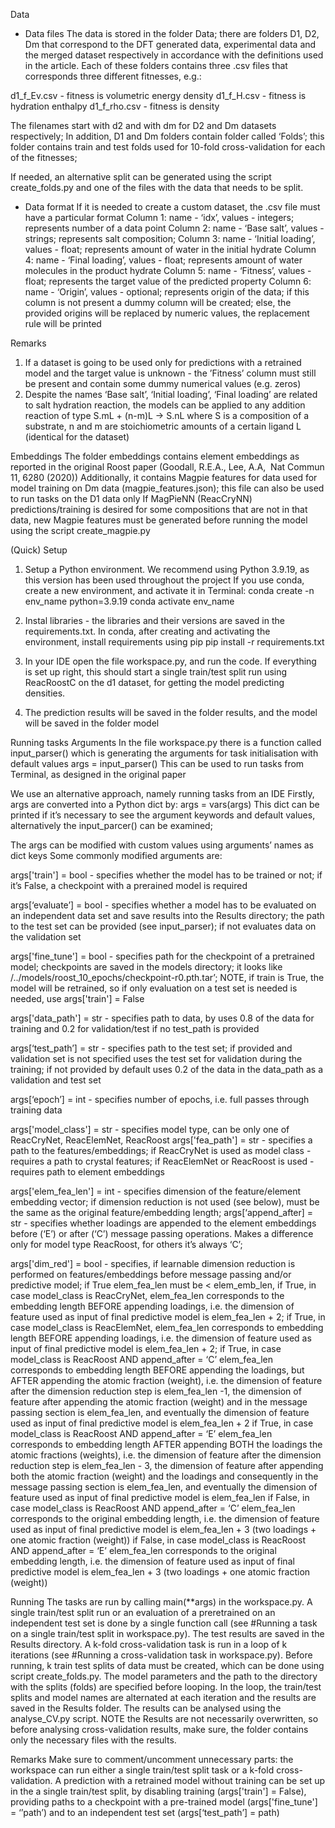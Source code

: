 Data
- Data files
The data is stored in the folder Data; there are folders D1, D2, Dm that correspond to the DFT generated data, experimental data and the merged dataset respectively in accordance with the definitions used in the article. Each of these folders contains three .csv files that corresponds three different fitnesses, e.g.:

d1_f_Ev.csv - fitness is volumetric energy density 
d1_f_H.csv - fitness is hydration enthalpy
d1_f_rho.csv - fitness is density

The filenames start with d2 and with dm for D2 and Dm datasets respectively;
In addition, D1 and Dm folders contain folder called ‘Folds’; this folder contains train and test folds used for 10-fold cross-validation for each of the fitnesses;  

If needed, an alternative split can be generated using the script create_folds.py and one of the files with the data that needs to be split.

- Data format
If it is needed to create a custom dataset, the .csv file must have a particular format
Column 1: name - ‘idx’, values - integers; represents number of a data point
Column 2: name - ‘Base salt’, values - strings; represents salt composition; 
Column 3: name - ‘Initial loading’, values - float; represents amount of water in the initial hydrate
Column 4: name - ‘Final loading’, values - float; represents amount of water molecules in the product hydrate
Column 5: name - ‘Fitness’, values - float; represents the target value of the predicted property
Column 6: name - ‘Origin’, values - optional; represents origin of the data; if this column is not present a dummy column will be created; else, the provided origins will be replaced by numeric values, the replacement rule will be printed


Remarks
1) If a dataset is going to be used only for predictions with a retrained model and the target value is unknown - the ’Fitness’ column must still be present and contain some dummy numerical values (e.g. zeros)
2) Despite the names ‘Base salt’, ‘Initial loading’, ‘Final loading’ are related to salt hydration reaction, the models can be applied to any addition reaction of type S.mL + (n-m)L -> S.nL where S is a composition of a substrate, n and m are stoichiometric amounts of a certain ligand L (identical for the dataset)

Embeddings
The folder embeddings contains element embeddings as reported in the original Roost paper 
(Goodall, R.E.A., Lee, A.A,  Nat Commun 11, 6280 (2020))
Additionally, it contains Magpie features for data used for model training on Dm data (magpie_features.json);  this file can also be used to run tasks on the D1 data only 
If MagPieNN (ReacCryNN) predictions/training is desired for some compositions that are not in that data, new Magpie features must be generated before running the model using the script create_magpie.py

(Quick) Setup
1) Setup a Python environment. We recommend using Python 3.9.19, as this version has been used throughout the project 
If you use conda, create a new environment, and activate it in Terminal:
conda create -n env_name python=3.9.19
conda activate env_name

2) Instal libraries - the libraries and their versions are saved in the requirements.txt.
In conda, after creating and activating the environment, install requirements using pip
pip install -r requirements.txt

3) In your IDE open the file workspace.py, and run the code. If everything is set up right, this should start a single train/test split run using ReacRoostC on the d1 dataset, for getting the model predicting densities. 

4) The prediction results will be saved in the folder results, and the model will be saved in the folder model


Running tasks
Arguments
In the file workspace.py there is a function called input_parser() which is generating the arguments for task initialisation with default values
args = input_parser()
This can be used to run tasks from Terminal, as designed in the original paper

We use an alternative approach, namely running tasks from an IDE
Firstly, args are converted into a Python dict by:
args = vars(args)
This dict can be printed if it’s necessary to see the argument keywords and default values, alternatively the input_parcer() can be examined;

The args can be modified with custom values using arguments’ names as dict keys
Some commonly modified arguments are:

args['train'] = bool - specifies whether the model has to be trained or not; if it’s False, a checkpoint with a prerained model is required

args[‘evaluate’] = bool - specifies whether a model has to be evaluated on an independent data set and save results into the Results directory; the path to the test set can be provided (see input_parser); if not evaluates data on the validation set

args['fine_tune'] = bool - specifies path for the checkpoint of a pretrained model; checkpoints are saved in the models directory; it looks like /../models/roost_10_epochs/checkpoint-r0.pth.tar’; NOTE, if train is True, the model will be retrained, so if only evaluation on a test set is needed is needed, use args['train'] = False

args['data_path'] = str - specifies path to data, by uses 0.8 of the data for training and 0.2 for validation/test if no test_path is provided

args[‘test_path’] = str - specifies path to the test set; if provided and validation set is not specified uses the test set for validation during the training; if not provided by default uses 0.2 of the data in the data_path as a validation and test set

args[‘epoch’] =  int - specifies number of epochs, i.e. full passes through training data

args['model_class'] = str - specifies model type, can be only one of ReacCryNet, ReacElemNet, ReacRoost
args['fea_path'] = str - specifies a path to the features/embeddings; if ReacCryNet is used as model class - requires a path to crystal features; if ReacElemNet or ReacRoost is used - requires path to element embeddings

args['elem_fea_len'] = int - specifies dimension of the feature/element embedding vector; if dimension reduction is not used (see below), must be the same as the original feature/embedding length;
args[‘append_after] = str - specifies whether loadings are appended to the element embeddings before (‘E’) or after (‘C’) message passing operations. Makes a difference only for model type ReacRoost, for others it’s always ‘C’;

args['dim_red'] = bool - specifies, if learnable dimension reduction is performed on features/embeddings before message passing and/or predictive model;
if True elem_fea_len must be < elem_emb_len, 
if True, in case model_class is ReacCryNet, elem_fea_len corresponds to the embedding length BEFORE appending loadings, i.e. the dimension of feature used as input of final predictive model is elem_fea_len + 2;
if True, in case model_class is ReacElemNet, elem_fea_len corresponds to embedding length BEFORE appending loadings, i.e. the dimension of feature used as input of final predictive model is elem_fea_len + 2;
if True, in case model_class is ReacRoost AND append_after = ‘C’ elem_fea_len corresponds to embedding length BEFORE appending the loadings, but AFTER appending the atomic fraction (weight), i.e. the dimension of feature after the dimension reduction step is elem_fea_len -1, the dimension of feature after appending the atomic fraction (weight) and in the message passing section is elem_fea_len, and eventually the dimension of feature used as input of final predictive model is elem_fea_len + 2
if True, in case model_class is ReacRoost AND append_after = ‘E’ elem_fea_len corresponds to embedding length AFTER appending  BOTH the loadings the atomic fractions (weights), i.e. the dimension of feature after the dimension reduction step is elem_fea_len - 3, the dimension of feature after appending both the atomic fraction (weight) and the loadings and consequently in the message passing section is elem_fea_len, and eventually the dimension of feature used as input of final predictive model is elem_fea_len
if False, in case model_class is ReacRoost AND append_after = ‘C’ elem_fea_len corresponds to the original embedding length, i.e. the dimension of feature used as input of final predictive model is elem_fea_len + 3 (two loadings + one atomic fraction (weight))
if False, in case model_class is ReacRoost AND append_after = ‘E’ elem_fea_len corresponds to the original embedding length, i.e. the dimension of feature used as input of final predictive model is elem_fea_len + 3 (two loadings + one atomic fraction (weight))

Running
The tasks are run by calling main(**args) in the workspace.py.
A single train/test split run or an evaluation of a preretrained on an independent test set is done by a single function call (see #Running a task on a single train/test split in workspace.py). The test results are saved in the Results directory.
A k-fold cross-validation task is run in a loop of k iterations (see #Running a cross-validation task in workspace.py). Before running, k train test splits of data must be created, which can be done using script create_folds.py. The model parameters and the path to the directory with the splits (folds) are specified before looping. In the loop, the train/test splits and model names are alternated at each iteration and the results are saved in the Results folder. The results can be analysed using the analyse_CV.py script. NOTE the Results are not necessarily overwritten, so before analysing cross-validation results, make sure, the folder contains only the necessary files with the results.

Remarks
Make sure to comment/uncomment unnecessary parts: the workspace can run either a single train/test split task or a k-fold cross-validation. A prediction with a retrained model without training can be set up in the a single train/test split, by disabling training (args['train'] = False), providing paths to a checkpoint with a pre-trained model (args['fine_tune'] = ‘’path’) and to an independent test set (args[‘test_path’] = path)
